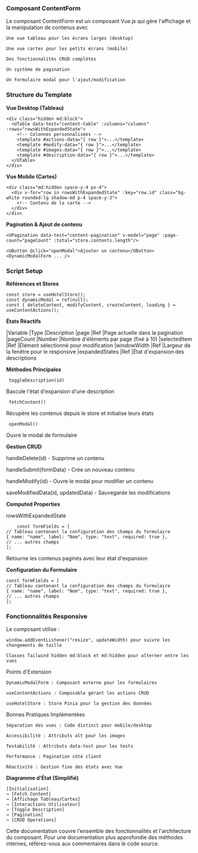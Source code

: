 ### Composant ContentForm

Le composant ContentForm est un composant Vue.js qui gère l'affichage et la manipulation de contenus avec 

    Une vue tableau pour les écrans larges (desktop)

    Une vue cartes pour les petits écrans (mobile)

    Des fonctionnalités CRUD complètes

    Un système de pagination

    Un formulaire modal pour l'ajout/modification

### Structure du Template

  **Vue Desktop (Tableau)**

    <div class="hidden md:block">
      <UTable data-test="content-table" :columns="columns" :rows="rowsWithExpandedState">
        <!-- Colonnes personnalisées -->
        <template #actions-data="{ row }">...</template>
        <template #modify-data="{ row }">...</template>
        <template #images-data="{ row }">...</template>
        <template #description-data="{ row }">...</template>
      </UTable> 
    </div>

  
  **Vue Mobile (Cartes)**
  

    <div class="md:hidden space-y-4 px-4">
      <div v-for="row in rowsWithExpandedState" :key="row.id" class="bg-white rounded-lg shadow-md p-4 space-y-3">
        <!-- Contenu de la carte -->
      </div>
    </div>


  **Pagination & Ajout de contenu**  

    <UPagination data-test="content-pagination" v-model="page" :page-count="pageCount" :total="store.contents.length"/>
    
    <UButton @click="openModal">Ajouter un contenu</UButton>
    <DynamicModalForm ... />

### Script Setup


  **Références et Stores**
    
    const store = useHotelStore();
    const dynamicModal = ref(null);
    const { deleteContent, modifyContent, createContent, loading } = useContentActions();


  **États Réactifs**  

|Variable	|Type	|Description
|page	|Ref	|Page actuelle dans la pagination
|pageCount	|Number	|Nombre d'éléments par page (fixé à 10)
|selectedItem	|Ref	|Élément sélectionné pour modification
|windowWidth	|Ref	|Largeur de la fenêtre pour le responsive
|expandedStates	|Ref	|État d'expansion des descriptions

   **Méthodes Principales**

     toggleDescription(id)

   Bascule l'état d'expansion d'une description

     fetchContent()

   Récupère les contenus depuis le store et initialise leurs états

     openModal()

   Ouvre le modal de formulaire
   
  
   **Gestion CRUD**
   
   handleDelete(id) - Supprime un contenu

   handleSubmit(formData) - Crée un nouveau contenu

   handleModify(id) - Ouvre le modal pour modifier un contenu

   saveModifiedData(id, updatedData) - Sauvegarde les modifications


   **Computed Properties**

   rowsWithExpandedState

        const formFields = [
    // Tableau contenant la configuration des champs du formulaire
    { name: "name", label: "Nom", type: "text", required: true },
    // ... autres champs
    ];
   Retourne les contenus paginés avec leur état d'expansion 
   
   **Configuration du Formulaire**

    const formFields = [
    // Tableau contenant la configuration des champs du formulaire
    { name: "name", label: "Nom", type: "text", required: true },
    // ... autres champs
    ];


### Fonctionnalités Responsive

Le composant utilise :

    window.addEventListener("resize", updateWidth) pour suivre les changements de taille

    Classes Tailwind hidden md:block et md:hidden pour alterner entre les vues

Points d'Extension

    DynamicModalForm : Composant externe pour les formulaires

    useContentActions : Composable gérant les actions CRUD

    useHotelStore : Store Pinia pour la gestion des données

Bonnes Pratiques Implémentées

    Séparation des vues : Code distinct pour mobile/desktop

    Accessibilité : Attributs alt pour les images

    Testabilité : Attributs data-test pour les tests

    Performance : Pagination côté client

    Réactivité : Gestion fine des états avec Vue


  **Diagramme d'État (Simplifié)**

    [Initialisation]
    → [Fetch Content]
    → [Affichage Tableau/Cartes]
    → [Interactions Utilisateur]
    → [Toggle Description]
    → [Pagination]
    → [CRUD Operations]

Cette documentation couvre l'ensemble des fonctionnalités et l'architecture du composant. Pour une documentation plus approfondie des méthodes internes, référez-vous aux commentaires dans le code source.